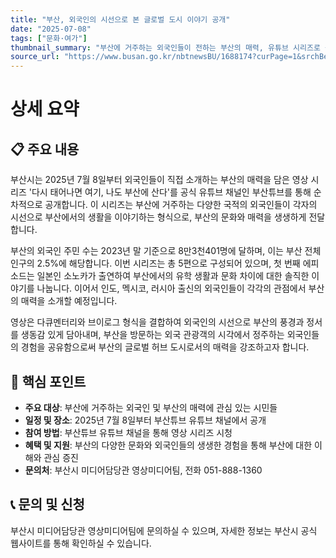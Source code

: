 ```yaml
---
title: "부산, 외국인의 시선으로 본 글로벌 도시 이야기 공개"
date: "2025-07-08"
tags: ["문화·여가"]
thumbnail_summary: "부산에 거주하는 외국인들이 전하는 부산의 매력, 유튜브 시리즈로 공개!"
source_url: "https://www.busan.go.kr/nbtnewsBU/1688174?curPage=1&srchBeginDt=&srchEndDt=&srchKey=&srchText="
---
```


# 상세 요약

## 📋 주요 내용
부산시는 2025년 7월 8일부터 외국인들이 직접 소개하는 부산의 매력을 담은 영상 시리즈 '다시 태어나면 여기, 나도 부산에 산다'를 공식 유튜브 채널인 부산튜브를 통해 순차적으로 공개합니다. 이 시리즈는 부산에 거주하는 다양한 국적의 외국인들이 각자의 시선으로 부산에서의 생활을 이야기하는 형식으로, 부산의 문화와 매력을 생생하게 전달합니다.

부산의 외국인 주민 수는 2023년 말 기준으로 8만3천401명에 달하며, 이는 부산 전체 인구의 2.5%에 해당합니다. 이번 시리즈는 총 5편으로 구성되어 있으며, 첫 번째 에피소드는 일본인 소노카가 출연하여 부산에서의 유학 생활과 문화 차이에 대한 솔직한 이야기를 나눕니다. 이어서 인도, 멕시코, 러시아 출신의 외국인들이 각각의 관점에서 부산의 매력을 소개할 예정입니다.

영상은 다큐멘터리와 브이로그 형식을 결합하여 외국인의 시선으로 부산의 풍경과 정서를 생동감 있게 담아내며, 부산을 방문하는 외국 관광객의 시각에서 정주하는 외국인들의 경험을 공유함으로써 부산의 글로벌 허브 도시로서의 매력을 강조하고자 합니다.

## 🎯 핵심 포인트
- **주요 대상**: 부산에 거주하는 외국인 및 부산의 매력에 관심 있는 시민들
- **일정 및 장소**: 2025년 7월 8일부터 부산튜브 유튜브 채널에서 공개
- **참여 방법**: 부산튜브 유튜브 채널을 통해 영상 시리즈 시청
- **혜택 및 지원**: 부산의 다양한 문화와 외국인들의 생생한 경험을 통해 부산에 대한 이해와 관심 증진
- **문의처**: 부산시 미디어담당관 영상미디어팀, 전화 051-888-1360

## 📞 문의 및 신청
부산시 미디어담당관 영상미디어팀에 문의하실 수 있으며, 자세한 정보는 부산시 공식 웹사이트를 통해 확인하실 수 있습니다.